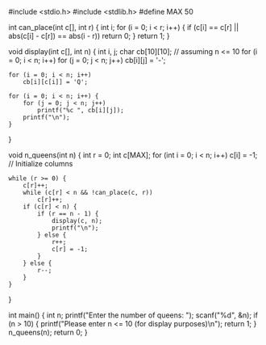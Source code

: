 #include <stdio.h>
#include <stdlib.h>
#define MAX 50

int can_place(int c[], int r) {
    int i;
    for (i = 0; i < r; i++) {
        if (c[i] == c[r] || abs(c[i] - c[r]) == abs(i - r))
            return 0;
    }
    return 1;
}

void display(int c[], int n) {
    int i, j;
    char cb[10][10];  // assuming n <= 10
    for (i = 0; i < n; i++)
        for (j = 0; j < n; j++)
            cb[i][j] = '-';

    for (i = 0; i < n; i++)
        cb[i][c[i]] = 'Q';

    for (i = 0; i < n; i++) {
        for (j = 0; j < n; j++)
            printf("%c ", cb[i][j]);
        printf("\n");
    }
}

void n_queens(int n) {
    int r = 0;
    int c[MAX];
    for (int i = 0; i < n; i++) c[i] = -1;  // Initialize columns

    while (r >= 0) {
        c[r]++;
        while (c[r] < n && !can_place(c, r))
            c[r]++;
        if (c[r] < n) {
            if (r == n - 1) {
                display(c, n);
                printf("\n");
            } else {
                r++;
                c[r] = -1;
            }
        } else {
            r--;
        }
    }
}

int main() {
    int n;
    printf("Enter the number of queens: ");
    scanf("%d", &n);
    if (n > 10) {
        printf("Please enter n <= 10 (for display purposes)\n");
        return 1;
    }
    n_queens(n);
    return 0;
}
